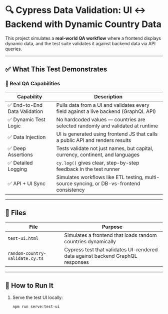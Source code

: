 # 🔍 Cypress Data Validation: UI ↔ Backend with Dynamic Country Data

This project simulates a **real-world QA workflow** where a frontend displays dynamic data, and the test suite validates it against backend data via API queries.

---

## ✅ What This Test Demonstrates

### 🧪 Real QA Capabilities

| Capability | Description |
|------------|-------------|
| ✅ End-to-End Data Validation | Pulls data from a UI and validates every field against a live backend (GraphQL API) |
| ✅ Dynamic Test Logic | No hardcoded values — countries are selected randomly and validated at runtime |
| ✅ Data Injection | UI is generated using frontend JS that calls a public API and renders results |
| ✅ Deep Assertions | Tests validate not just names, but capital, currency, continent, and languages |
| ✅ Detailed Logging | `cy.log()` gives clear, step-by-step feedback in the test runner |
| ✅ API + UI Sync | Simulates workflows like ETL testing, multi-source syncing, or DB-vs-frontend consistency |

---

## 📁 Files

| File | Purpose |
|------|---------|
| `test-ui.html` | Simulates a frontend that loads random countries dynamically |
| `random-country-validate.cy.ts` | Cypress test that validates UI-rendered data against backend GraphQL responses |

---

## 🚀 How to Run It

1. Serve the test UI locally:
   ```bash
   npm run serve:test-ui
